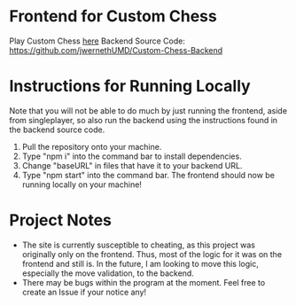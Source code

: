 # Frontend for Custom Chess

Play Custom Chess [here](https://custom-chess-jw.vercel.app/)
Backend Source Code: https://github.com/jwernethUMD/Custom-Chess-Backend

# Instructions for Running Locally
Note that you will not be able to do much by just running the frontend, aside from singleplayer, so also run the backend using the instructions found in the backend source code.
1. Pull the repository onto your machine.
2. Type "npm i" into the command bar to install dependencies.
3. Change "baseURL" in files that have it to your backend URL.
4. Type "npm start" into the command bar. The frontend should now be running locally on your machine!

# Project Notes
- The site is currently susceptible to cheating, as this project was originally only on the frontend. Thus, most of the logic for it was on the frontend and still is. In the future, I am looking to move this logic, especially the move validation, to the backend.
- There may be bugs within the program at the moment. Feel free to create an Issue if your notice any!
